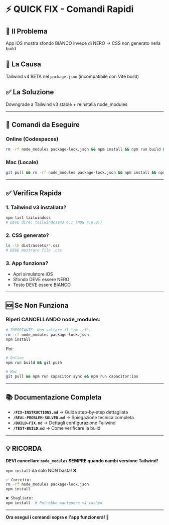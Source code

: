 # ⚡ QUICK FIX - Comandi Rapidi

## 🎯 **Il Problema**
App iOS mostra sfondo BIANCO invece di NERO → CSS non generato nella build

## 🔧 **La Causa**
Tailwind v4 BETA nel `package.json` (incompatibile con Vite build)

## ✅ **La Soluzione**
Downgrade a Tailwind v3 stable + reinstalla node_modules

---

## 📝 **Comandi da Eseguire**

### **Online (Codespaces)**
```bash
rm -rf node_modules package-lock.json && npm install && npm run build && git push
```

### **Mac (Locale)**
```bash
git pull && rm -rf node_modules package-lock.json && npm install && npm run capacitor:sync && npm run capacitor:ios
```

---

## ✅ **Verifica Rapida**

### **1. Tailwind v3 installata?**
```bash
npm list tailwindcss
# DEVE dire: tailwindcss@3.4.1 (NON 4.0.0!)
```

### **2. CSS generato?**
```bash
ls -lh dist/assets/*.css
# DEVE mostrare file .css
```

### **3. App funziona?**
- Apri simulatore iOS
- Sfondo DEVE essere NERO
- Testo DEVE essere BIANCO

---

## 🆘 **Se Non Funziona**

### **Ripeti CANCELLANDO node_modules**:
```bash
# IMPORTANTE: Non saltare il "rm -rf"!
rm -rf node_modules package-lock.json
npm install
```

Poi:
```bash
# Online
npm run build && git push

# Mac
git pull && npm run capacitor:sync && npm run capacitor:ios
```

---

## 📚 **Documentazione Completa**

- **`/FIX-INSTRUCTIONS.md`** → Guida step-by-step dettagliata
- **`/REAL-PROBLEM-SOLVED.md`** → Spiegazione tecnica completa
- **`/BUILD-FIX.md`** → Dettagli configurazione Tailwind
- **`/TEST-BUILD.md`** → Come verificare la build

---

## 💡 **RICORDA**

**DEVI cancellare `node_modules` SEMPRE quando cambi versione Tailwind!**

`npm install` da solo NON basta! ❌

```bash
✅ Corretto:
rm -rf node_modules package-lock.json
npm install

❌ Sbagliato:
npm install  # Potrebbe mantenere v4 cached
```

---

**Ora esegui i comandi sopra e l'app funzionerà! 🚀**
